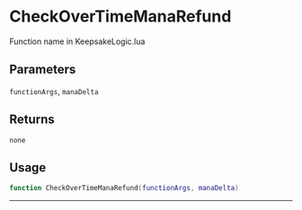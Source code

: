 # CheckOverTimeManaRefund
Function name in KeepsakeLogic.lua
## Parameters
`functionArgs`, `manaDelta`
## Returns
`none`
## Usage
```lua
function CheckOverTimeManaRefund(functionArgs, manaDelta)
```
---
